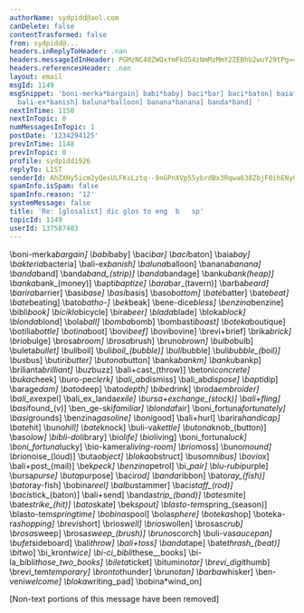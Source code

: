 ```yaml
---
authorName: sydpidd@aol.com
canDelete: false
contentTrasformed: false
from: sydpidd@...
headers.inReplyToHeader: .nan
headers.messageIdInHeader: PGMzNC40ZWQxYmFkOS4zNmMzMmY2ZEBhb2wuY29tPg==
headers.referencesHeader: .nan
layout: email
msgId: 1149
msgSnippet: 'boni-merka*bargain] babi*baby] baci*bar] baci*baton] baia*bay] bakteria*bacteria]
  bali-ex*banish] baluna*balloon] banana*banana] banda*band] '
nextInTime: 1150
nextInTopic: 0
numMessagesInTopic: 1
postDate: '1234294125'
prevInTime: 1148
prevInTopic: 0
profile: sydpidd1926
replyTo: LIST
senderId: AhZXHy5icm2yQesULFKsLztq--9nGPnXVp55ybrdBx3Rqwa638ZbjF0ihENyCfrAqMkOnWmM
spamInfo.isSpam: false
spamInfo.reason: '12'
systemMessage: false
title: 'Re: [glosalist] dic glos to eng  b   sp'
topicId: 1149
userId: 137587403
---
```


\boni-merka*bargain]
\babi*baby]
\baci*bar]
\baci*baton]
\baia*bay]
\bakteria*bacteria]
\bali-ex*banish]
\baluna*balloon]
\banana*banana]
\banda*band]
\banda*band_(strip)]
\banda*bandage]
\banku*bank(heap)]
\banka*bank_(money)]
\bapti*baptize]
\bara*bar_(tavern)]
\barba*beard]
\barira*barrier]
\basi*base]
\basi*basis]
\baso*bottom]
\bate*batter]
\bate*beat]
\bate*beating]
\bato*batho-]
\bek*beak]
\bene-dice*bless]
\benzina*benzine]
\bibli*book]
\biciklo*bicycle]
\bira*beer]
\blada*blade]
\bloka*block]
\blonda*blond]
\bola*ball]
\bomba*bomb]
\bombasti*boast]
\boteka*boutique]
\botilia*bottle]
\botina*boot]
\bovi*beef]
\bovi*bovine]
\brevi+brief]
\brika*brick]
\brio*bulge]
\brosa*broom]
\brosa*brush]
\bruno*brown]
\bulbo*bulb]
\buleta*bullet]
\buli*boil]
\buli*boil_(bubble)]
\buli*bubble]
\buli*bubble_(boil)]
\bus*bus]
\butiri*butter]
\butona*button]
\banka*bankm]
\banku*bankp]
\brilianta*brilliant]
\buz*buzz]
\bali+cast_(throw)]
\betoni*concrete]
\buka*cheek]
\buro-pe*clerk]
\bali_ab*dismiss]
\bali_ab*dispose]
\bapti*dip]
\barage*dam]
\bato*deep]
\bato*depth]
\bibe*drink]
\broda*embroider]
\bali_ex*expel]
\bali_ex_landa*exile]
\bursa+exchange_(stock)]
\bali+fling]
\basi*found_(v)]
\ben_ge-ski*familiar]
\blonda*fair]
\boni_fortuna*fortunately]
\basi*grounds]
\benzina*gasoline]
\boni*good]
\bali+hurl]
\barira*handicap]
\bate*hit]
\buno*hill]
\bate*knock]
\buli-va*kettle]
\butona*knob_(button)]
\baso*low]
\bibli-do*library]
\bio*life]
\bio*living]
\boni_fortuna*luck]
\boni_fortuna*lucky]
\bio-kamera*living-room]
\brio*moss]
\buno*mound]
\brio*noise_(loud)]
\buta*object]
\bloka*obstruct]
\bus*omnibus]
\bovi*ox]
\bali+post_(mail)]
\bek*peck]
\benzina*petrol]
\bi_*pair]
\blu-rubi*purple]
\bursa*purse]
\buta*purpose]
\baci*rod]
\banda*ribbon]
\bato*ray_(fish)]
\bato*ray-fish]
\bobina*reel]
\balbu*stammer]
\baci*staff_(rod)]
\baci*stick_(baton)]
\bali+send]
\banda*strip_(band)]
\bate*smite]
\bate*strike_(hit)]
\bato*skate]
\bek*spout]
\blasto-tem*spring_(season)]
\blasto-tem*springtime]
\bobina*spool]
\bola*sphere]
\boteka*shop]
\boteka-ra*shopping]
\brevi*short]
\brio*swell]
\brio*swollen]
\brosa*scrub]
\brosa*sweep]
\brosa*sweep_(brush)]
\bruno*scorch]
\buli-va*saucepan]
\bufet*sideboard]
\bali*throw]
\bali+toss]
\banda*tape]
\bate*thrash_(beat)]
\bi*two]
\bi_kron*twice]
\bi-ci_bibli*these__books]
\bi-la_bibli*those_two_books]
\bileta*ticket]
\bitumino*tar]
\brevi_digi*thumb]
\brevi_tem*temporary]
\bronto*thunder]
\bruno*tan]
\barba*whisker]
\ben-veni*welcome]
\bloka*writing_pad]
\bobina*wind_on]



[Non-text portions of this message have been removed]


